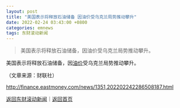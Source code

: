 ```yaml
---
layout: post
title: "美国表示将释放石油储备 因油价受乌克兰局势推动攀升"
date: 2022-02-24 03:43:00 +0800
categories: emnews
tags: 东财滚动新闻
---
```

> 美国表示将释放石油储备，因油价受乌克兰局势推动攀升。

<p>美国表示将释放石油储备，因<span id="Info.392"><a href="http://data.eastmoney.com/cjsj/yjtz/default.html" class="infokey">油价</a></span>受乌克兰局势推动攀升。</p><p class="em_media">（文章来源：财联社）</p>

<http://finance.eastmoney.com/news/1351,202202242286508187.html>

[返回东财滚动新闻](//finews.withounder.com/emnews/)｜[返回首页](//finews.withounder.com/)